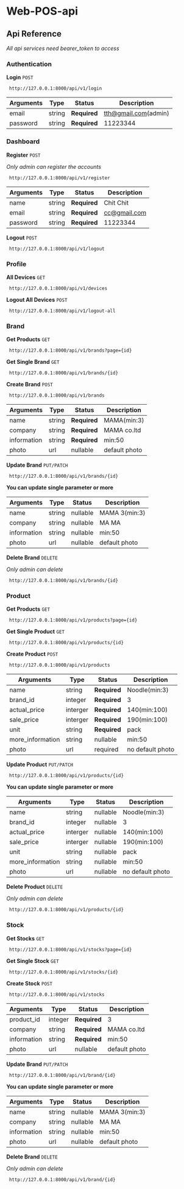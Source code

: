 # Web-POS-api

## Api Reference
_All api services need bearer_token to access_

### Authentication

__Login__ `POST`

```
 http://127.0.0.1:8000/api/v1/login
```

Arguments  |  Type  |  Status | Description 
-----------|--------|---------|------------
email      | string | **Required** |tth@gmail.com(admin)
password   | string | **Required** |11223344

### Dashboard

__Register__ `POST`

_Only admin can register the accounts_

```
 http://127.0.0.1:8000/api/v1/register
```

Arguments  |  Type  |  Status | Description 
-----------|--------|---------|------------
name      | string | **Required**| Chit Chit
email      | string | **Required**| cc@gmail.com
password   | string | **Required** |11223344  

  __Logout__ `POST`

```
 http://127.0.0.1:8000/api/v1/logout
```
### Profile

__All Devices__ `GET`

```
 http://127.0.0.1:8000/api/v1/devices
```

__Logout All Devices__ `POST`

```
 http://127.0.0.1:8000/api/v1/logout-all
```

### Brand

__Get Products__ `GET`

```
 http://127.0.0.1:8000/api/v1/brands?page={id}
```

__Get Single Brand__ `GET`

```
 http://127.0.0.1:8000/api/v1/brands/{id}
```

__Create Brand__ `POST`

```
 http://127.0.0.1:8000/api/v1/brands
```

Arguments  |  Type  |  Status | Description 
-----------|--------|---------|------------
name      | string | **Required** |MAMA(min:3)
company      | string | **Required** |MAMA co.ltd
information   | string | **Required** |min:50
photo          |url|nullable|default photo

__Update Brand__ `PUT/PATCH`

```
 http://127.0.0.1:8000/api/v1/brands/{id}
```
__You can update single parameter or more__

Arguments  |  Type  |  Status | Description 
-----------|--------|---------|------------
name      | string | nullable| MAMA 3(min:3)
company      | string | nullable| MA MA
information   | string | nullable |min:50
photo  | url | nullable|default photo

__Delete Brand__ `DELETE`

_Only admin can delete_

```
 http://127.0.0.1:8000/api/v1/brands/{id}
```
### Product

__Get Products__ `GET`

```
 http://127.0.0.1:8000/api/v1/products?page={id}
```

__Get Single Product__ `GET`

```
 http://127.0.0.1:8000/api/v1/products/{id}
```

__Create Product__ `POST`

```
 http://127.0.0.1:8000/api/v1/products
```

Arguments  |  Type  |  Status | Description 
-----------|--------|---------|------------
name      | string | **Required** |Noodle(min:3)
brand_id      |integer  | **Required** |3
actual_price   | interger | **Required** |140(min:100)
sale_price   | interger | **Required** |190(min:100)
unit      |string  | **Required**| pack
more_information   | string | nullable |min:50
photo  | url | required|no default photo



__Update Product__ `PUT/PATCH`

```
 http://127.0.0.1:8000/api/v1/products/{id}
```
__You can update single parameter or more__

Arguments  |  Type  |  Status | Description 
-----------|--------|---------|------------
name      | string | nullable |Noodle(min:3)
brand_id      |integer  | nullable |3
actual_price   | interger | nullable |140(min:100)
sale_price   | interger | nullable |190(min:100)
unit      |string  | nullable| pack
more_information   | string | nullable |min:50
photo  | url | nullable|no default photo

__Delete Product__ `DELETE`

_Only admin can delete_

```
 http://127.0.0.1:8000/api/v1/products/{id}
```
### Stock

__Get Stocks__ `GET`

```
 http://127.0.0.1:8000/api/v1/stocks?page={id}
```

__Get Single Stock__ `GET`

```
 http://127.0.0.1:8000/api/v1/stocks/{id}
```

__Create Stock__ `POST`

```
 http://127.0.0.1:8000/api/v1/stocks
```

Arguments  |  Type  |  Status | Description 
-----------|--------|---------|------------
product_id      | integer | **Required** |3
company      | string | **Required** |MAMA co.ltd
information   | string | **Required** |min:50
photo          |url|nullable|default photo

__Update Brand__ `PUT/PATCH`

```
 http://127.0.0.1:8000/api/v1/brand/{id}
```
__You can update single parameter or more__

Arguments  |  Type  |  Status | Description 
-----------|--------|---------|------------
name      | string | nullable| MAMA 3(min:3)
company      | string | nullable| MA MA
information   | string | nullable |min:50
photo  | url | nullable|default photo

__Delete Brand__ `DELETE`

_Only admin can delete_

```
 http://127.0.0.1:8000/api/v1/brand/{id}
```

